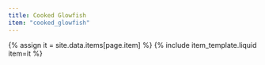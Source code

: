 ```yaml
---
title: Cooked Glowfish
item: "cooked_glowfish"
---
```


{% assign it = site.data.items[page.item] %}
{% include item_template.liquid item=it %}

